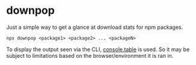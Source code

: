 # downpop
Just a simple way to get a glance at download stats for npm packages.
```
npx downpop <package1> <package2> ... <packageN>
```

To display the output seen via the CLI, [console.table](https://developer.mozilla.org/en-US/docs/Web/API/Console/table) is used. So it may be subject to limitations based on the browser/environment it is ran in.